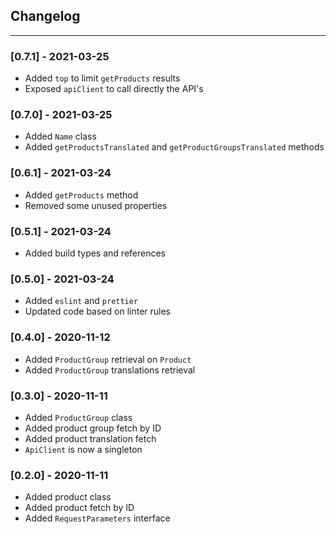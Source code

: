 ## Changelog
---
### [0.7.1] - 2021-03-25
- Added `top` to limit `getProducts` results
- Exposed `apiClient` to call directly the API's
### [0.7.0] - 2021-03-25
- Added `Name` class
- Added `getProductsTranslated` and `getProductGroupsTranslated` methods
### [0.6.1] - 2021-03-24
- Added `getProducts` method
- Removed some unused properties

### [0.5.1] - 2021-03-24
- Added build types and references

### [0.5.0] - 2021-03-24
- Added `eslint` and `prettier`
- Updated code based on linter rules

### [0.4.0] - 2020-11-12
- Added `ProductGroup` retrieval on `Product`
- Added `ProductGroup` translations retrieval

### [0.3.0] - 2020-11-11
- Added `ProductGroup` class
- Added product group fetch by ID
- Added product translation fetch
- `ApiClient` is now a singleton

### [0.2.0] - 2020-11-11
- Added product class
- Added product fetch by ID
- Added `RequestParameters` interface